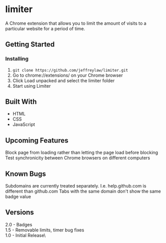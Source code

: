 # limiter
A Chrome extension that allows you to limit the amount of visits to a particular website for a period of time.

## Getting Started

### Installing
1. `git clone https://github.com/jeffreylaw/limiter.git`
2. Go to chrome://extensions/ on your Chrome browser
3. Click Load unpacked and select the limiter folder
4. Start using Limiter

## Built With
* HTML
* CSS
* JavaScript

## Upcoming Features
Block page from loading rather than letting the page load before blocking\
Test synchronicity between Chrome browsers on different computers

## Known Bugs
Subdomains are currently treated separately. I.e. help.github.com is different than github.com
Tabs with the same domain don't show the same badge value

## Versions
2.0 - Badges\
1.5 - Removable limits, timer bug fixes\
1.0 - Initial Release\